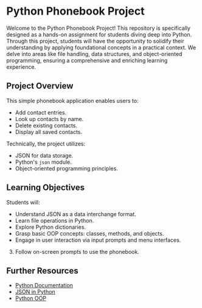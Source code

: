 # Python Phonebook Project

Welcome to the Python Phonebook Project! 
This repository is specifically designed as a hands-on assignment for students diving deep into Python. 
Through this project, students will have the opportunity to solidify their understanding by applying foundational concepts in a practical context. We delve into areas like file handling, 
data structures, and object-oriented programming, ensuring a comprehensive and enriching learning experience.


## Project Overview

This simple phonebook application enables users to:
- Add contact entries.
- Look up contacts by name.
- Delete existing contacts.
- Display all saved contacts.

Technically, the project utilizes:
- JSON for data storage.
- Python's `json` module.
- Object-oriented programming principles.

## Learning Objectives

Students will:
- Understand JSON as a data interchange format.
- Learn file operations in Python.
- Explore Python dictionaries.
- Grasp basic OOP concepts: classes, methods, and objects.
- Engage in user interaction via input prompts and menu interfaces.



3. Follow on-screen prompts to use the phonebook.

## Further Resources

- [Python Documentation](https://docs.python.org/3/)
- [JSON in Python](https://www.w3schools.com/python/python_json.asp)
- [Python OOP](https://www.geeksforgeeks.org/object-oriented-programming-in-python-set-1-class-and-its-members/)




